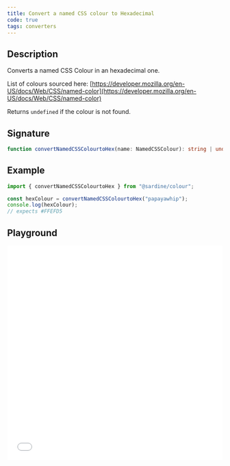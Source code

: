 ```yaml
---
title: Convert a named CSS colour to Hexadecimal
code: true
tags: converters
---
```


## Description

Converts a named CSS Colour in an hexadecimal one.

List of colours sourced here:
[https://developer.mozilla.org/en-US/docs/Web/CSS/named-color](https://developer.mozilla.org/en-US/docs/Web/CSS/named-color)

Returns `undefined` if the colour is not found.

## Signature

```typescript
function convertNamedCSSColourtoHex(name: NamedCSSColour): string | undefined;
```

## Example

```javascript
import { convertNamedCSSColourtoHex } from "@sardine/colour";

const hexColour = convertNamedCSSColourtoHex("papayawhip");
console.log(hexColour);
// expects #FFEFD5
```

## Playground

<iframe src="/playground/convertNamedCSSColourtoHex" title="convertNamedCSSColourtoHex" width="100%" height="500px" style="border:0; overflow:hidden;" sandbox="allow-scripts allow-same-origin"></iframe>
